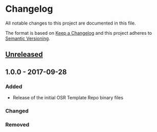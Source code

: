 # Changelog
All notable changes to this project are documented in this file.
 
The format is based on [Keep a Changelog](http://keepachangelog.com/)
and this project adheres to [Semantic Versioning](http://semver.org/).

## [Unreleased]

## 1.0.0 - 2017-09-28
### Added
 - Release of the initial OSR Template Repo binary files
### Changed
 
### Removed

[Unreleased]: https://github.com/dellemc-symphony/osr-template-repo/compare/1.0.0...HEAD
